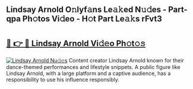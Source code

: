 ## Lindsay Arnold O𝚗lyf𝚊ns Le𝚊𝚔ed N𝚞𝚍es - Part-qpa Ph𝚘tos Vi𝚍eo - H𝚘t Part Le𝚊𝚔s rFvt3

# <h2><a href="http://hf44qdl.feru.top/?c=Lindsay+Arnold">🔗 👉 🔴 Lindsay Arnold Vi𝚍𝚎o Ph𝚘t𝚘𝚜</a></h2>

[![Lindsay Arnold Nu𝚍𝚎s](https://i.imgur.com/0TWrTi3.gif)](http://hf44qdl.feru.top/?c=Lindsay+Arnold)
Content creator Lindsay Arnold known for their dance-themed performances and lifestyle snippets. A public figure like Lindsay Arnold, with a large platform and a captive audience, has a responsibility to use his influence responsibly. 

